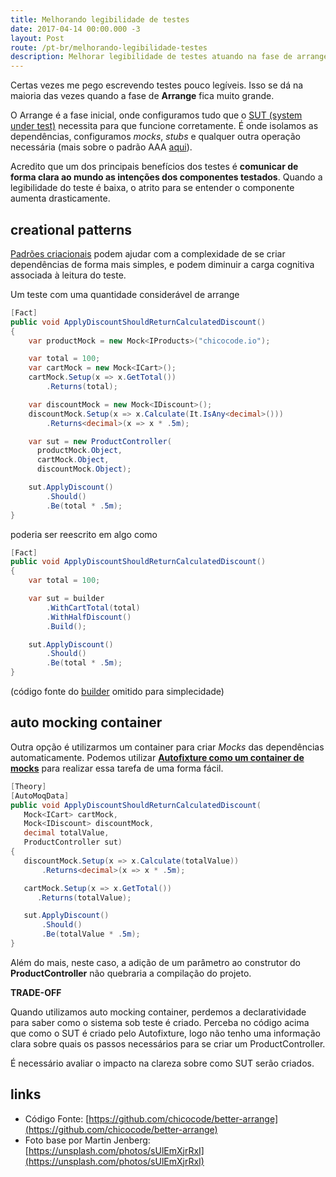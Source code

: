 ```yaml
---
title: Melhorando legibilidade de testes
date: 2017-04-14 00:00.000 -3
layout: Post
route: /pt-br/melhorando-legibilidade-testes
description: Melhorar legibilidade de testes atuando na fase de arrange. Utilizando builders ou auto mocking containers para criar um arrange mais significativo
---
```


Certas vezes me pego escrevendo testes pouco legíveis. Isso se dá na maioria das vezes quando a fase de **Arrange** fica muito grande.

O Arrange é a fase inicial, onde configuramos tudo que o [SUT (system under test)](https://en.wikipedia.org/wiki/System_under_test) necessita para que funcione corretamente. É onde isolamos as dependências, configuramos _mocks_, _stubs_ e qualquer outra operação necessária (mais sobre o padrão AAA [aqui](https://www.lambda3.com.br/2010/08/testando-com-aaa-arrange-act-assert/)).

Acredito que um dos principais benefícios dos testes é **comunicar de forma clara ao mundo as intenções dos componentes testados**. Quando a legibilidade do teste é baixa, o atrito para se entender o componente aumenta drasticamente.

## creational patterns

[Padrões criacionais](https://en.wikipedia.org/wiki/Creational_pattern) podem ajudar com a complexidade de se criar dependências de forma mais simples, e podem diminuir a carga cognitiva associada à leitura do teste.

Um teste com uma quantidade considerável de arrange
``` cs
[Fact]
public void ApplyDiscountShouldReturnCalculatedDiscount()
{
    var productMock = new Mock<IProducts>("chicocode.io");

    var total = 100;
    var cartMock = new Mock<ICart>();
    cartMock.Setup(x => x.GetTotal())
        .Returns(total);

    var discountMock = new Mock<IDiscount>();
    discountMock.Setup(x => x.Calculate(It.IsAny<decimal>()))
        .Returns<decimal>(x => x * .5m);

    var sut = new ProductController(
      productMock.Object,
      cartMock.Object,
      discountMock.Object);

    sut.ApplyDiscount()
        .Should()
        .Be(total * .5m);
}
```

poderia ser reescrito em algo como
``` cs
[Fact]
public void ApplyDiscountShouldReturnCalculatedDiscount()
{
    var total = 100;

    var sut = builder
        .WithCartTotal(total)
        .WithHalfDiscount()
        .Build();

    sut.ApplyDiscount()
        .Should()
        .Be(total * .5m);
}
```
(código fonte do [builder](https://github.com/chicocode/better-arrange/blob/builder-pattern/Test/Builder/ProductControllerBuilder.cs) omitido para simplecidade)

## auto mocking container

Outra opção é utilizarmos um container para criar _Mocks_ das dependências automaticamente. Podemos utilizar [**Autofixture como um container de mocks**](http://blog.ploeh.dk/2010/08/19/AutoFixtureasanauto-mockingcontainer/) para realizar essa tarefa de uma forma fácil.
``` cs
[Theory]
[AutoMoqData]
public void ApplyDiscountShouldReturnCalculatedDiscount(
   Mock<ICart> cartMock,
   Mock<IDiscount> discountMock,
   decimal totalValue,
   ProductController sut)
{
   discountMock.Setup(x => x.Calculate(totalValue))
       .Returns<decimal>(x => x * .5m);

   cartMock.Setup(x => x.GetTotal())
      .Returns(totalValue);

   sut.ApplyDiscount()
       .Should()
       .Be(totalValue * .5m);
}
```

Além do mais, neste caso, a adição de um parâmetro ao construtor do **ProductController** não quebraria a compilação do projeto.

<div class="tip">
  <strong>TRADE-OFF</strong>
  <p>
    Quando utilizamos auto mocking container, perdemos a declaratividade para saber como o sistema  sob teste é criado. Perceba no código acima que como o SUT é criado pelo Autofixture, logo não tenho uma informação clara sobre quais os passos necessários para se criar um ProductController.
  </p>
  <p>
    É necessário avaliar o impacto na clareza sobre como SUT serão criados.
  </p>
</div>

## links
* Código Fonte: [https://github.com/chicocode/better-arrange](https://github.com/chicocode/better-arrange)
* Foto base por Martin Jenberg: [https://unsplash.com/photos/sUlEmXjrRxI](https://unsplash.com/photos/sUlEmXjrRxI)
